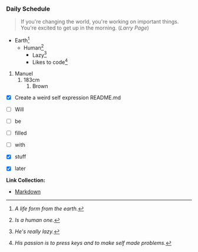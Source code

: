 ### Daily Schedule
>If you're changing the world, you're working on important things.
You're excited to get up in the morning. (_Larry Page_)

- Earth[^1]
    - Human[^2]
        - Lazy[^3]
        - Likes to code[^4]

1. Manuel
    1. 183cm
        1. Brown

- [x] Create a weird self expression README.md
- [ ] Will
- [ ] be
- [ ] filled
- [ ] with
- [x] stuff
- [x] later


**Link Collection:**
- [Markdown](https://docs.github.com/en/github/writing-on-github/getting-started-with-writing-and-formatting-on-github/basic-writing-and-formatting-syntax)


[^1]: _A life form from the earth._
[^2]: _Is a human one._
[^3]: _He's really lazy._
[^4]: _His passion is to press keys and to make self made problems._
